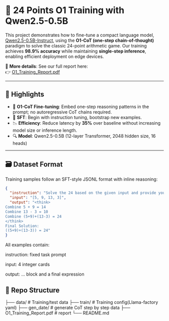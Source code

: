 # 🧮 24 Points O1 Training with Qwen2.5-0.5B

This project demonstrates how to fine-tune a compact language model, [Qwen2.5-0.5B-Instruct](https://huggingface.co/Qwen/Qwen2.5-0.5B-Instruct), using the **O1-CoT (one-step chain-of-thought)** paradigm to solve the classic 24-point arithmetic game. Our training achieves **98.9% accuracy** while maintaining **single-step inference**, enabling efficient deployment on edge devices.

📄 **More details**: See our full report here:  
👉 [O1_Training_Report.pdf](https://github.com/HuYunhai-Alex/O1-24-Game/blob/main/O1_Training_Report.pdf)

---

## 🚀 Highlights

- 🔗 **O1-CoT Fine-tuning**: Embed one-step reasoning patterns in the prompt; no autoregressive CoT chains required.
- 🧠 **SFT**: Begin with instruction tuning, bootstrap new examples.
- 📉 **Efficiency**: Reduce latency by **35%** over baseline without increasing model size or inference length.
- 🔍 **Model**: Qwen2.5-0.5B (12-layer Transformer, 2048 hidden size, 16 heads)

---

## 🗃️ Dataset Format

Training samples follow an SFT-style JSONL format with inline reasoning:

```json
{
  "instruction": "Solve the 24 based on the given input and provide your reasoning.",
  "input": "[5, 9, 13, 3]",
  "output": "<think>
Combine 5 + 9 = 14
Combine 13 - 3 = 10
Combine (5+9)+(13-3) = 24
</think>
Final Solution:
((5+9)+(13-3)) = 24"
}
```

All examples contain:

instruction: fixed task prompt

input: 4 integer cards

output: <think>...</think> block and a final expression

## 📂 Repo Structure
├── data/                     # Training/test data
├── train/                    # Training config(Llama-factory yaml)
├── gen_date/                 # generate CoT step by step data
├── O1_Training_Report.pdf    # report
└── README.md

